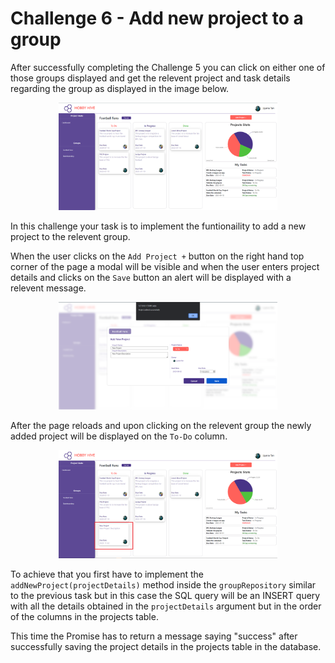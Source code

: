 # Challenge 6 - Add new project to a group

After successfully completing the Challenge 5 you can click on either one of those groups displayed and get the relevent project and task details regarding the group as displayed in the image below.

<p align="center">
  <img src="./images/6a.png" width="350px">
</p>

In this challenge your task is to implement the funtionaility to add a new project to the relevent group.

When the user clicks on the `Add Project +` button on the right hand top corner of the page a modal will be visible and when the user enters project details and clicks on the `Save` button an alert will be displayed with a relevent message.

<p align="center">
  <img src="./images/6b.png" width="350px">
</p>

After the page reloads and upon clicking on the relevent group the newly added project will be displayed on the `To-Do` column.

<p align="center">
  <img src="./images/6c.png" width="350px">
</p>

To achieve that you first have to implement the `addNewProject(projectDetails)` method inside the `groupRepository` similar to the previous task but in this case the SQL query will be an INSERT query with all the details obtained in the `projectDetails` argument but in the order of the columns in the projects table.

This time the Promise has to return a message saying "success" after successfully saving the project details in the projects table in the database.
